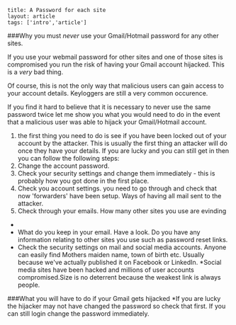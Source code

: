 ```
title: A Password for each site
layout: article
tags: ['intro','article']

```

###Why you must *never* use your Gmail/Hotmail password for any other sites.

If you use your webmail password for other sites and one of those sites is compromised you run the risk of having your Gmail account hijacked. This is a *very* bad thing.

Of course, this is not the only way that malicious users can gain access to your account details. Keyloggers are still a very common occurence.


If you find it hard to believe that it is necessary to never use the same password twice let me show you what you would need to do in the event that a malicious user was able to hijack your Gmail/Hotmail account.

1. the first thing you need to do is see if you have been locked out of your account by the attacker. This is usually the first thing an attacker will do once they have your details. If you are lucky and you can still get in then you can follow the following steps:
1. Change the account password.
2. Check your security settings and change them immediately - this is probably how you got done in the first place.
3. Check you account settings. you need to go through and check that now 'forwarders' have been setup. Ways of having all mail sent to the attacker.
4. Check through your emails. How many other sites you use are evinding

* 
* What do you keep in your email. Have a look. Do you have any information relating to other sites you use
such as password reset links.
* Check the security settings on mail and social media accounts. Anyone can easily find Mothers maiden name, town of birth etc. Usually because we've actually published it on Facebook or LinkedIn.
*Social media sites have been hacked and millions of user accounts compromised.Size is no deterrent because the weakest link is always people.

###What you will have to do if your Gmail gets hijacked
*If you are lucky the hijacker may not have changed the password so check that first. If you can still login change the password immediately.